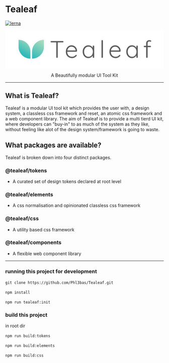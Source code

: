 # Tealeaf

[![lerna](https://img.shields.io/badge/maintained%20with-lerna-cc00ff.svg)](https://lerna.js.org/)

<img align="center" src="https://github.com/Phl3bas/Tealeaf/blob/main/assets/tealeaf-primary.svg" alt="tealeaf logo"/>

<p align="center">A Beautifully modular UI Tool Kit</p>

---

## What is Tealeaf?

Tealeaf is a modular UI tool kit which provides the user with, a design system, a classless css framework and reset, an atomic css framework and a web component library. The aim of Tealeaf is to provide a multi tierd UI kit, where developers can "buy-in" to as much of the system as they like, without feeling like alot of the design system/framework is going to waste.

## What packages are available?

Tealeaf is broken down into four distinct packages.

### @tealeaf/tokens

- A curated set of design tokens declared at root level

### @tealeaf/elements

- A css normalisation and opinionated classless css framework

### @tealeaf/css

- A utility based css framework

### @tealeaf/components

- A flexible web component library

---

### running this project for development

`git clone https://github.com/Phl3bas/Tealeaf.git`

`npm install`

`npm run tealeaf:init`

### build this project

in root dir

`npm run build:tokens`

`npm run build:elements`

`npm run build:css`
